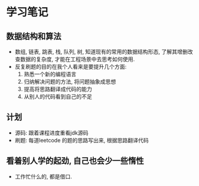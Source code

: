 # 学习笔记

## 数据结构和算法
 - 数组, 链表, 跳表, 栈, 队列, 树, 知道现有的常用的数据结构形态, 了解其增删改查数据的复杂度, 才能在工程场景中去思考如何使用.
 - 反复刷题的目的在我个人看来是要提升几个方面:
    1. 熟悉一个新的编程语言
    2. 归纳解决问题的方法, 将问题抽象成思想
    3. 提高将思路翻译成代码的能力
    4. 从别人的代码看到自己的不足


## 计划
 - 源码: 跟着课程进度重看jdk源码
 - 刷题: 每道leetcode 的题的思路写出来, 根据思路翻译代码


 ## 看着别人学的起劲, 自己也会少一些惰性
 - 工作忙什么的, 都是借口.